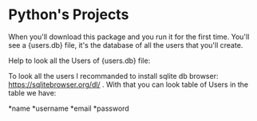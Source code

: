 # Python's Projects

When you'll download this package and you run it for the first time. You'll see a {users.db} file, it's the database of all the users that you'll create.

Help to look all the Users of {users.db} file:

To look all the users I recommanded to install sqlite db browser: https://sqlitebrowser.org/dl/ .
With that you can look table of Users in the table we have:

*name
*username
*email
*password

